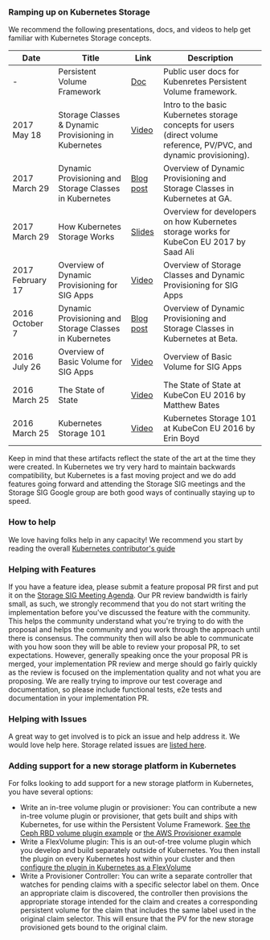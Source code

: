 ### Ramping up on Kubernetes Storage

We recommend the following presentations, docs, and videos to help get familiar with Kubernetes Storage concepts.

| Date | Title | Link | Description |
| --- | --- | --- | --- |
| - | Persistent Volume Framework | [Doc](http://kubernetes.io/docs/user-guide/persistent-volumes/) | Public user docs for Kubenretes Persistent Volume framework.
| 2017 May 18 | Storage Classes & Dynamic Provisioning in Kubernetes |[Video](https://youtu.be/qktFhjJmFhg)| Intro to the basic Kubernetes storage concepts for users (direct volume reference, PV/PVC, and dynamic provisioning). |
| 2017 March 29 | Dynamic Provisioning and Storage Classes in Kubernetes |[Blog post](http://blog.kubernetes.io/2017/03/dynamic-provisioning-and-storage-classes-kubernetes.html)| Overview of Dynamic Provisioning and Storage Classes in Kubernetes at GA. |
| 2017 March 29 | How Kubernetes Storage Works | [Slides](https://docs.google.com/presentation/d/1Yl5JKifcncn0gSZf3e1dWspd8iFaWObLm9LxCaXZJIk/edit?usp=sharing) | Overview for developers on how Kubernetes storage works for KubeCon EU 2017 by Saad Ali
| 2017 February 17 | Overview of Dynamic Provisioning for SIG Apps | [Video](https://youtu.be/NXUHmxXytUQ?t=10m33s) | Overview of Storage Classes and Dynamic Provisioning for SIG Apps
| 2016 October 7 | Dynamic Provisioning and Storage Classes in Kubernetes |[Blog post](http://blog.kubernetes.io/2016/10/dynamic-provisioning-and-storage-in-kubernetes.html)| Overview of Dynamic Provisioning and Storage Classes in Kubernetes at Beta. |
| 2016 July 26 | Overview of Basic Volume for SIG Apps | [Video](https://youtu.be/DrLGxkFdDNc?t=11m19s) | Overview of Basic Volume for SIG Apps
| 2016 March 25 | The State of State | [Video](https://www.youtube.com/watch?v=jsTQ24CLRhI&index=6&list=PLosInM-8doqcBy3BirmLM4S_pmox6qTw3) | The State of State at KubeCon EU 2016 by Matthew Bates
| 2016 March 25 | Kubernetes Storage 101 | [Video](https://www.youtube.com/watch?v=ZqTHe6Xj0Ek&list=PLosInM-8doqcBy3BirmLM4S_pmox6qTw3&index=38) | Kubernetes Storage 101 at KubeCon EU 2016 by Erin Boyd

Keep in mind that these artifacts reflect the state of the art at the time they were created. In Kubernetes we try very hard to maintain backwards compatibility, but Kubernetes is a fast moving project and we do add features going forward and attending the Storage SIG meetings and the Storage SIG Google group are both good ways of continually staying up to speed. 

### How to help

We love having folks help in any capacity! We recommend you start by reading the overall [Kubernetes contributor's guide](/contributors/guide)

### Helping with Features
If you have a feature idea, please submit a feature proposal PR first and put it on the [Storage SIG Meeting Agenda](https://docs.google.com/document/d/1-8KEG8AjAgKznS9NFm3qWqkGyCHmvU6HVl0sk5hwoAE/edit#heading=h.bag869lp4lyz). 
Our PR review bandwidth is fairly small, as such, we strongly recommend that you do not start writing the implementation before you've 
discussed the feature with the community. This helps the community understand what you're trying to do with the proposal and helps the 
community and you work through the approach until there is consensus. The community then will also be able to communicate with you how 
soon they will be able to review your proposal PR, to set expectations. However, generally speaking once the your proposal PR is merged, 
your implementation PR review and merge should go fairly quickly as the review is  focused on the implementation quality and not 
what you are proposing. We are really trying to improve our test coverage and documentation, so please include functional tests, e2e tests 
and documentation in your implementation PR.

### Helping with Issues
A great way to get involved is to pick an issue and help address it. We would love help here. Storage related issues are [listed here](https://github.com/kubernetes/kubernetes/issues?utf8=%E2%9C%93&q=is%3Aopen+is%3Aissue+label%3Asig%2Fstorage+).

### Adding support for a new storage platform in Kubernetes
For folks looking to add support for a new storage platform in Kubernetes, you have several options:
- Write an in-tree volume plugin or provisioner: You can contribute a new in-tree volume plugin or provisioner, that gets built and ships with Kubernetes, for use within the Persistent Volume Framework. 
[See the Ceph RBD volume plugin example](https://git.k8s.io/kubernetes/pkg/volume/rbd) or [the AWS Provisioner example](https://github.com/kubernetes/kubernetes/pull/29006)
- Write a FlexVolume plugin: This is an out-of-tree volume plugin which you develop and build separately outside of Kubernetes. 
You then install the plugin on every Kubernetes host within your cluster and then [configure the plugin in Kubernetes as a FlexVolume](https://git.k8s.io/kubernetes/examples/volumes/flexvolume)
- Write a Provisioner Controller: You can write a separate controller that watches for pending claims with a specific selector label on them. 
Once an appropriate claim is discovered, the controller then provisions the appropriate storage intended for the claim and creates a corresponding 
persistent volume for the claim that includes the same label used in the original claim selector. This will ensure that the PV for the new 
storage provisioned gets bound to the original claim.

